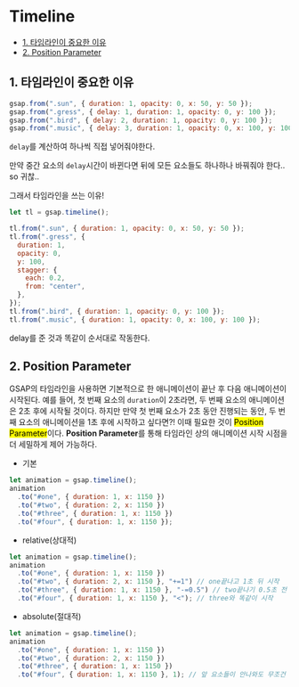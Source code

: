 # Timeline

- [1. 타임라인이 중요한 이유](#1-타임라인이-중요한-이유)
- [2. Position Parameter](#2-position-parameter)

## 1. 타임라인이 중요한 이유

```jsx
gsap.from(".sun", { duration: 1, opacity: 0, x: 50, y: 50 });
gsap.from(".gress", { delay: 1, duration: 1, opacity: 0, y: 100 });
gsap.from(".bird", { delay: 2, duration: 1, opacity: 0, y: 100 });
gsap.from(".music", { delay: 3, duration: 1, opacity: 0, x: 100, y: 100 });
```

`delay`를 계산하여 하나씩 직접 넣어줘야한다.

만약 중간 요소의 `delay`시간이 바뀐다면 뒤에 모든 요소들도 하나하나 바꿔줘야 한다.. so 귀찮..

그래서 타임라인을 쓰는 이유!

```jsx
let tl = gsap.timeline();

tl.from(".sun", { duration: 1, opacity: 0, x: 50, y: 50 });
tl.from(".gress", {
  duration: 1,
  opacity: 0,
  y: 100,
  stagger: {
    each: 0.2,
    from: "center",
  },
});
tl.from(".bird", { duration: 1, opacity: 0, y: 100 });
tl.from(".music", { duration: 1, opacity: 0, x: 100, y: 100 });
```

delay를 준 것과 똑같이 순서대로 작동한다.

## 2. Position Parameter

GSAP의 타임라인을 사용하면 기본적으로 한 애니메이션이 끝난 후 다음 애니메이션이 시작된다. 예를 들어, 첫 번째 요소의 `duration`이 2초라면, 두 번째 요소의 애니메이션은 2초 후에 시작될 것이다. 하지만 만약 첫 번째 요소가 2초 동안 진행되는 동안, 두 번째 요소의 애니메이션을 1초 후에 시작하고 싶다면?! 이때 필요한 것이 <mark>Position Parameter</mark>이다. **Position Parameter**를 통해 타임라인 상의 애니메이션 시작 시점을 더 세밀하게 제어 가능하다.

- 기본

```jsx
let animation = gsap.timeline();
animation
  .to("#one", { duration: 1, x: 1150 })
  .to("#two", { duration: 2, x: 1150 })
  .to("#three", { duration: 1, x: 1150 })
  .to("#four", { duration: 1, x: 1150 });
```

- relative(상대적)

```jsx
let animation = gsap.timeline();
animation
  .to("#one", { duration: 1, x: 1150 })
  .to("#two", { duration: 2, x: 1150 }, "+=1") // one끝나고 1초 뒤 시작
  .to("#three", { duration: 1, x: 1150 }, "-=0.5") // two끝나기 0.5초 전 시작
  .to("#four", { duration: 1, x: 1150 }, "<"); // three와 똑같이 시작
```

- absolute(절대적)

```jsx
let animation = gsap.timeline();
animation
  .to("#one", { duration: 1, x: 1150 })
  .to("#two", { duration: 2, x: 1150 })
  .to("#three", { duration: 1, x: 1150 })
  .to("#four", { duration: 1, x: 1150 }, 1); // 앞 요소들이 안나와도 무조건 1초부터 시작
```
